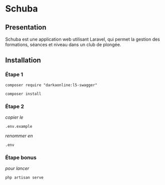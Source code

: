 # Schuba

## Presentation

Schuba est une application web utilisant Laravel, qui permet la gestion des formations, séances et niveau dans un club de plongée.

## Installation

### Étape 1

```
composer require "darkaonline:l5-swagger"
```

```
composer install
```

### Étape 2

*copier le*
```
.env.example
```

*renommer en*
```
.env
```

### Étape bonus

*pour lancer*
```
php artisan serve
```
